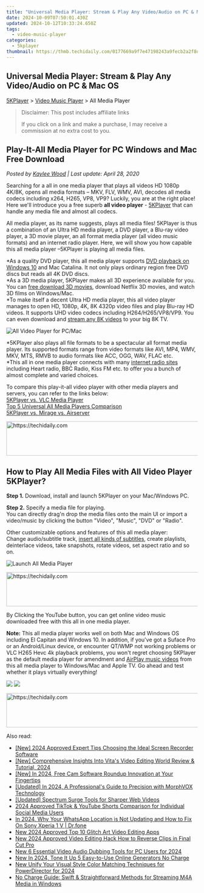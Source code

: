 ```yaml
---
title: "Universal Media Player: Stream & Play Any Video/Audio on PC & Mac OS"
date: 2024-10-09T07:50:01.430Z
updated: 2024-10-12T10:33:24.650Z
tags:
  - video-music-player
categories:
  - 5kplayer
thumbnail: https://thmb.techidaily.com/0177669a9f7e47198243a9fecb2a2f8d7897c9576df374da55c9c20dfb4332d6.jpg
---
```


## Universal Media Player: Stream & Play Any Video/Audio on PC & Mac OS

[5KPlayer](https://tools.techidaily.com/5kplayer/products/) \> [Video Music Player](https://tools.techidaily.com/5kplayer/video-music-player/) \> All Media Player

>  Disclaimer: This post includes affiliate links
>
>  If you click on a link and make a purchase, I may receive a commission at no extra cost to you.
>

## Play-It-All Media Player for PC Windows and Mac Free Download

 _Posted by [Kaylee Wood](https://www.quora.com/profile/Amanda-Hu-21) | Last update: April 28, 2020_ 

Searching for a all in one media player that plays all videos HD 1080p 4K/8K, opens all media formats – MKV, FLV, WMV, AVI, decodes all media codecs including x264, H265, VP8, VP9? Luckily, you are at the right place! Here we'll introduce you a free superb **all video player** \- [5KPlayer](https://tools.techidaily.com/5kplayer/products/) that can handle any media file and almost all codecs.

All media player, as its name suggests, plays all media files! 5KPlayer is thus a combination of an Ultra HD media player, a DVD player, a Blu-ray video player, a 3D movie player, an all format media player (all video music formats) and an internet radio player. Here, we will show you how capable this all media player –5KPlayer is playing all media files.

\*As a quality DVD player, this all media player supports [DVD playback on Windows 10](https://tools.techidaily.com/5kplayer/video-music-player/) and Mac Catalina. It not only plays ordinary region free DVD discs but reads all 4K DVD discs.   
\*As a 3D media player, 5KPlayer makes all 3D experience available for you. You can [free download 3D movies](https://tools.techidaily.com/5kplayer/youtube-download/), download Netflix 3D movies, and watch 3D films on Windows/Mac.  
\*To make itself a decent Ultra HD media player, this all video player manages to open HD, 1080p, 4K, 8K 4320p video files and play Blu-ray HD videos. It supports UHD video codecs including H264/H265/VP8/VP9\. You can even download and [stream any 8K videos](https://tools.techidaily.com/5kplayer/airplay/) to your big 8K TV. 

![All Video Player for PC/Mac](https://www.5kplayer.com/video-music-player/img/5kp-free-4k-movie-player-02.jpg) 

\*5KPlayer also plays all file formats to be a spectacular all format media player. Its supported formats range from video formats like AVI, MP4, WMV, MKV, MTS, RMVB to audio formats like ACC, OGG, WAV, FLAC etc.   
\*This all in one media player connects with many [internet radio sites](https://tools.techidaily.com/5kplayer/video-music-player/) including Heart radio, BBC Radio, Kiss FM etc. to offer you a bunch of almost complete and varied choices.

To compare this play-it-all video player with other media players and servers, you can refer to the links below:  
[5KPlayer vs. VLC Media Player](https://tools.techidaily.com/5kplayer/video-music-player/)  
[Top 5 Universal All Media Players Comparison](https://tools.techidaily.com/5kplayer/video-music-player/)  
[5KPlayer vs. Mirage vs. Airserver](https://tools.techidaily.com/5kplayer/airplay/)

<!-- affiliate ads begin -->
<a href="https://appsumo.8odi.net/c/5597632/2075475/7443" target="_top" id="2075475">
  <img src="//a.impactradius-go.com/display-ad/7443-2075475" border="0" alt="https://techidaily.com" width="728" height="90"/>
</a>
<img height="0" width="0" src="https://appsumo.8odi.net/i/5597632/2075475/7443" style="position:absolute;visibility:hidden;" border="0" />
<!-- affiliate ads end -->

## How to Play All Media Files with All Video Player 5KPlayer?

**Step 1.** Download, install and launch 5KPlayer on your Mac/Windows PC.

**Step 2.** Specify a media file for playing.  
 You can directly drag'n drop the media files onto the main UI or import a video/music by clicking the button "Video", "Music", "DVD" or "Radio". 

Other customizable options and features of this all media player:  
 Change audio/subtitle track, [insert all kinds of subtitles](https://tools.techidaily.com/5kplayer/video-music-player/), create playlists, deinterlace videos, take snapshots, rotate videos, set aspect ratio and so on. 

![Launch All Media Player](https://www.5kplayer.com/video-music-player/img/youtube-0119-01.png) 

<!-- affiliate ads begin -->
<a href="https://sentrypc.7eer.net/c/5597632/398455/3022" target="_top" id="398455">
  <img src="//a.impactradius-go.com/display-ad/3022-398455" border="0" alt="https://techidaily.com" width="728" height="90"/>
</a>
<img height="0" width="0" src="https://sentrypc.7eer.net/i/5597632/398455/3022" style="position:absolute;visibility:hidden;" border="0" />
<!-- affiliate ads end -->

By Clicking the YouTube button, you can get online video music downloaded free with this all in one media player.

**Note:** This all media player works well on both Mac and Windows OS including El Capitan and Windows 10\. In addition, if you've got a Suface Pro or an Android/Linux device, or encounter QT/WMP not working problems or VLC H265 Hevc 4k playback problems, you won't regret choosing 5KPlayer as the default media player for amendment and [AirPlay music videos](https://tools.techidaily.com/5kplayer/airplay/) from this all media player to Windows/Mac and Apple TV. Go ahead and test whether it plays virtually everything!

[![](https://www.5kplayer.com/video-music-player/../button/freedownbackwin.png)](https://tools.techidaily.com/5kplayer/products/) [![](https://www.5kplayer.com/video-music-player/../button/freedownbackmac.png)](https://tools.techidaily.com/5kplayer/products/)

<!-- affiliate ads begin -->
<a href="https://appsumo.8odi.net/c/5597632/2151860/7443" target="_top" id="2151860">
  <img src="//a.impactradius-go.com/display-ad/7443-2151860" border="0" alt="https://techidaily.com" width="728" height="90"/>
</a>
<img height="0" width="0" src="https://appsumo.8odi.net/i/5597632/2151860/7443" style="position:absolute;visibility:hidden;" border="0" />
<!-- affiliate ads end -->

<ins class="adsbygoogle"
     style="display:block"
     data-ad-format="autorelaxed"
     data-ad-client="ca-pub-7571918770474297"
     data-ad-slot="1223367746"></ins>

<ins class="adsbygoogle"
     style="display:block"
     data-ad-client="ca-pub-7571918770474297"
     data-ad-slot="8358498916"
     data-ad-format="auto"
     data-full-width-responsive="true"></ins>

<span class="atpl-alsoreadstyle">Also read:</span>
<div><ul>
<li><a href="https://video-capture.techidaily.com/new-2024-approved-expert-tips-choosing-the-ideal-screen-recorder-software/"><u>[New] 2024 Approved Expert Tips Choosing the Ideal Screen Recorder Software</u></a></li>
<li><a href="https://fox-friendly.techidaily.com/new-comprehensive-insights-into-vitas-video-editing-world-review-and-tutorial-2024/"><u>[New] Comprehensive Insights Into Vita's Video Editing World Review & Tutorial, 2024</u></a></li>
<li><a href="https://screen-activity-recording.techidaily.com/new-in-2024-free-cam-software-roundup-innovation-at-your-fingertips/"><u>[New] In 2024, Free Cam Software Roundup Innovation at Your Fingertips</u></a></li>
<li><a href="https://article-files.techidaily.com/updated-in-2024-a-professionals-guide-to-precision-with-morphvox-technology/"><u>[Updated] In 2024, A Professional's Guide to Precision with MorphVOX Technology</u></a></li>
<li><a href="https://extra-guidance.techidaily.com/updated-spectrum-surge-tools-for-sharper-web-videos/"><u>[Updated] Spectrum Surge Tools for Sharper Web Videos</u></a></li>
<li><a href="https://youtube-stream.techidaily.com/2024-approved-tiktok-and-youtube-shorts-comparison-for-individual-social-media-users/"><u>2024 Approved TikTok & YouTube Shorts Comparison for Individual Social Media Users</u></a></li>
<li><a href="https://location-social.techidaily.com/in-2024-why-your-whatsapp-location-is-not-updating-and-how-to-fix-on-sony-xperia-1-v-drfone-by-drfone-virtual-android/"><u>In 2024, Why Your WhatsApp Location is Not Updating and How to Fix On Sony Xperia 1 V | Dr.fone</u></a></li>
<li><a href="https://video-creation-software.techidaily.com/new-2024-approved-top-10-glitch-art-video-editing-apps/"><u>New 2024 Approved Top 10 Glitch Art Video Editing Apps</u></a></li>
<li><a href="https://video-creation-software.techidaily.com/new-2024-approved-video-editing-hack-how-to-reverse-clips-in-final-cut-pro/"><u>New 2024 Approved Video Editing Hack How to Reverse Clips in Final Cut Pro</u></a></li>
<li><a href="https://video-creation-software.techidaily.com/new-6-essential-video-audio-dubbing-tools-for-pc-users-for-2024/"><u>New 6 Essential Video Audio Dubbing Tools for PC Users for 2024</u></a></li>
<li><a href="https://video-creation-software.techidaily.com/new-in-2024-tone-it-up-5-easy-to-use-online-generators-no-charge/"><u>New In 2024, Tone It Up 5 Easy-to-Use Online Generators No Charge</u></a></li>
<li><a href="https://video-creation-software.techidaily.com/new-unify-your-visual-style-color-matching-techniques-for-powerdirector-for-2024/"><u>New Unify Your Visual Style Color Matching Techniques for PowerDirector for 2024</u></a></li>
<li><a href="https://win-dash.techidaily.com/no-charge-guide-swift-and-straightforward-methods-for-streaming-m4a-media-in-windows/"><u>No Charge Guide: Swift & Straightforward Methods for Streaming M4A Media in Windows</u></a></li>
</ul></div>


